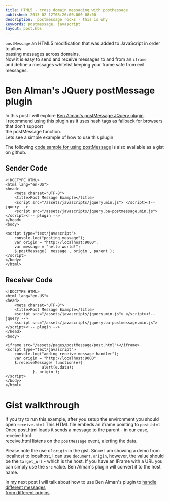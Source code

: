 ```yaml
---
title: HTML5 - cross domain messaging with postMessage
published: 2013-02-12T08:20:00.000-08:00
description:  postmessage rocks - this is why
keywords: postmessage, javascript
layout: post.hbs
---
```



`postMessage` an HTML5 modification that was added to JavaScript in order to allow  
passing messages across domains.  
Now it is easy to send and receive messages to and from an `iframe`  
and define a messages whitelist keeping your frame safe from evil messages.  

# Ben Alman's JQuery postMessage plugin

In this post I will explore [Ben Alman's postMessage JQuery plugin](http://benalman.com/projects/jquery-postmessage-plugin/).  
I recommend using this plugin as it uses hash tags as fallback for browsers that don't support  
the postMessage function.  
Lets see a simple example of how to use this plugin  

The following [code sample for using postMessage](https://gist.github.com/4684027 "code sample for using postMessage") is also available as a gist on github.  

## Sender Code

```
<!DOCTYPE HTML>
<html lang="en-US">
<head>
    <meta charset="UTF-8">
    <title>Post Message Example</title>
    <script src="/assets/javascripts/jquery.min.js"> </script><!-- jquery -->
    <script src="/assets/javascripts/jquery.ba-postmessage.min.js"> </script><!-- plugin -->
</head>
<body>

<script type="text/javascript">
    console.log("posting message");
    var origin = "http://localhost:9000";
    var message = "hello world!";
    $.postMessage(  message , origin , parent );
</script>
</body>
</html>
```

## Receiver Code

```
<!DOCTYPE HTML>
<html lang="en-US">
<head>
    <meta charset="UTF-8">
    <title>Post Message Example</title>
    <script src="/assets/javascripts/jquery.min.js"> </script><!-- jquery -->
    <script src="/assets/javascripts/jquery.ba-postmessage.min.js"> </script><!-- plugin -->
</head>
<body>

<iframe src="/assets/pages/postMessage/post.html"></iframe>
<script type="text/javascript">
    console.log("adding receive message handler");
    var origin = "http://localhost:9000"
    $.receiveMessage( function(e){
                alert(e.data);
            }, origin );
</script>
</body>
</html>
```

# Gist walkthrough

If you try to run this example, after you setup the environment you should open `receive.html`
This HTML file embeds an iframe pointing to `post.html`
Once post.html loads it sends a message to the parent - in our case, receive.html  
receive.html listens on the `postMessage` event, alerting the data.

Please note the use of `origin` in the gist.
Since I am showing a demo from localhost to localhost, I can use `document.origin`,
however, the value should be the `target_url` - which is the host.
If you have an IFrame with a URL you can simply use the `src` value.
Ben Alman's plugin will convert it to the host name.  

In my next post I will talk about how to use Ben Alman's plugin to [handle different messages  
from different origins](/2013/02/how-to-make-post-message-support-multi-origins-and-multi-messages.html "handle multiple messages from multiple origins using postMessage plugin").
